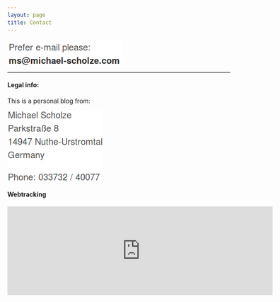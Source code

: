 ```yaml
---
layout: page
title: Contact
---
```


![Michael Scholze](/assets/contact-email.png)

----------------------------  
  
#### Legal info:
This is a personal blog from:

![Michael Scholze](/assets/contact-address.png)

#### Webtracking
<iframe style="border: 0; height: 200px; width: 600px;" src="http://tracking.michael-scholze.com/index.php?module=CoreAdminHome&action=optOut&language=en"></iframe>
